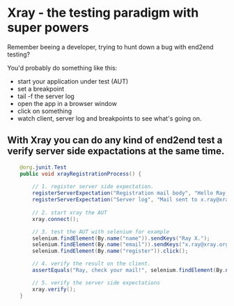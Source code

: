 # Xray - the testing paradigm with super powers

Remember beeing a developer, trying to hunt down a bug with end2end testing?

You'd probably do something like this:
* start your application under test (AUT)
* set a breakpoint
* tail -f the server log
* open the app in a browser window
* click on something
* watch client, server log and breakpoints to see what's going on.

## With Xray you can do any kind of end2end test a verify server side expactations at the same time.

```Java
    @org.junit.Test
    public void xrayRegistrationProcess() {
    
        // 1. register server side expectation.
        registerServerExpectation("Registration mail body", "Hello Ray, welcome!");
        registerServerExpectation("Server log", "Mail sent to x.ray@xray.org");
    
        // 2. start xray the AUT
        xray.connect();

        // 3. test the AUT with selenium for example
        selenium.findElement(By.name("name")).sendKeys("Ray X.");
        selenium.findElement(By.name("email")).sendKeys("x.ray@xray.org");
        selenium.findElement(By.name("register")).click();

        // 4. verify the result on the client.
        assertEquals("Ray, check your mail!", selenium.findElement(By.name("msg")).getText());

        // 5. verify the server side expectations
        xray.verify();
    }
```
